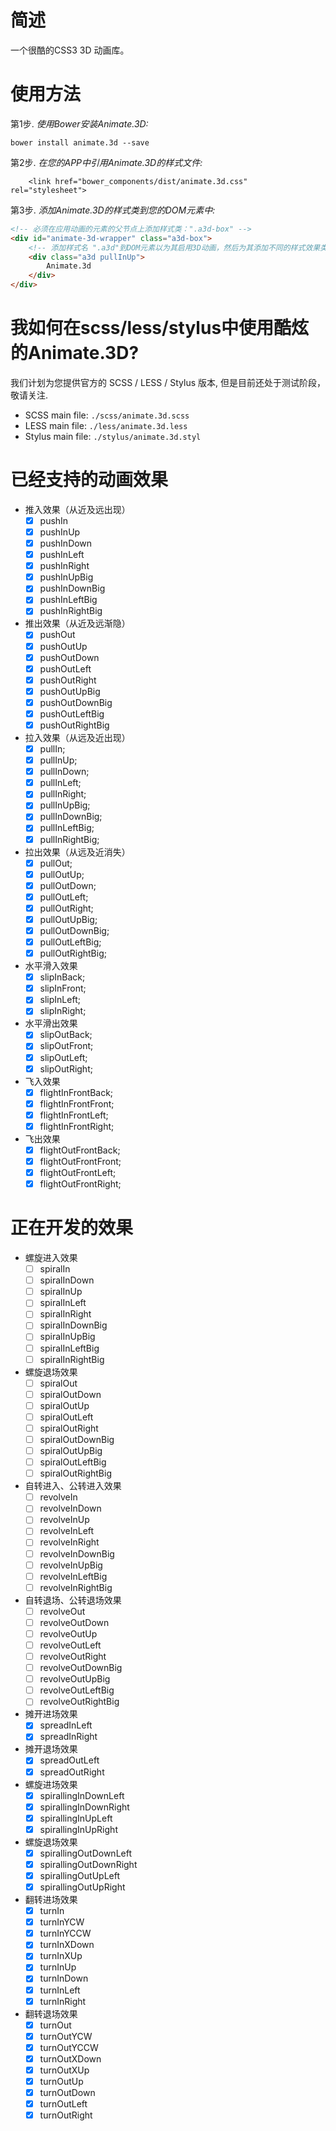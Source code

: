 # 简述
一个很酷的CSS3 3D 动画库。

# 使用方法

第1步. _使用Bower安装Animate.3D:_
```shell
bower install animate.3d --save
```

第2步. _在您的APP中引用Animate.3D的样式文件:_
```shell
    <link href="bower_components/dist/animate.3d.css" rel="stylesheet">
```

第3步. _添加Animate.3D的样式类到您的DOM元素中:_
```html
<!-- 必须在应用动画的元素的父节点上添加样式类：".a3d-box" -->
<div id="animate-3d-wrapper" class="a3d-box">
    <!-- 添加样式名 ".a3d"到DOM元素以为其启用3D动画，然后为其添加不同的样式效果类以展现不同的动画效果，如：'.pullInUp'、'.pushOutLeft'等.    -->
    <div class="a3d pullInUp">
        Animate.3d
    </div>
</div>
```

# 我如何在scss/less/stylus中使用酷炫的Animate.3D?
我们计划为您提供官方的 SCSS / LESS / Stylus 版本, 但是目前还处于测试阶段，敬请关注.

- SCSS main file: `./scss/animate.3d.scss`
- LESS main file: `./less/animate.3d.less`
- Stylus main file: `./stylus/animate.3d.styl`

# 已经支持的动画效果

- 推入效果（从近及远出现）
  - [x] pushIn
  - [x] pushInUp
  - [x] pushInDown
  - [x] pushInLeft
  - [x] pushInRight
  - [x] pushInUpBig
  - [x] pushInDownBig
  - [x] pushInLeftBig
  - [x] pushInRightBig

- 推出效果（从近及远渐隐）
  - [x] pushOut
  - [x] pushOutUp
  - [x] pushOutDown
  - [x] pushOutLeft
  - [x] pushOutRight
  - [x] pushOutUpBig
  - [x] pushOutDownBig
  - [x] pushOutLeftBig
  - [x] pushOutRightBig

- 拉入效果（从远及近出现）
  - [x] pullIn;
  - [x] pullInUp;
  - [x] pullInDown;
  - [x] pullInLeft;
  - [x] pullInRight;
  - [x] pullInUpBig;
  - [x] pullInDownBig;
  - [x] pullInLeftBig;
  - [x] pullInRightBig;

- 拉出效果（从远及近消失）
  - [x] pullOut;
  - [x] pullOutUp;
  - [x] pullOutDown;
  - [x] pullOutLeft;
  - [x] pullOutRight;
  - [x] pullOutUpBig;
  - [x] pullOutDownBig;
  - [x] pullOutLeftBig;
  - [x] pullOutRightBig;

- 水平滑入效果
  - [x] slipInBack;
  - [x] slipInFront;
  - [x] slipInLeft;
  - [x] slipInRight;

- 水平滑出效果
  - [x] slipOutBack;
  - [x] slipOutFront;
  - [x] slipOutLeft;
  - [x] slipOutRight;

- 飞入效果
  - [x] flightInFrontBack;
  - [x] flightInFrontFront;
  - [x] flightInFrontLeft;
  - [x] flightInFrontRight;

- 飞出效果
  - [x] flightOutFrontBack;
  - [x] flightOutFrontFront;
  - [x] flightOutFrontLeft;
  - [x] flightOutFrontRight;

# 正在开发的效果

- 螺旋进入效果
  - [ ] spiralIn
  - [ ] spiralInDown
  - [ ] spiralInUp
  - [ ] spiralInLeft
  - [ ] spiralInRight
  - [ ] spiralInDownBig
  - [ ] spiralInUpBig
  - [ ] spiralInLeftBig
  - [ ] spiralInRightBig

- 螺旋退场效果
  - [ ] spiralOut
  - [ ] spiralOutDown
  - [ ] spiralOutUp
  - [ ] spiralOutLeft
  - [ ] spiralOutRight
  - [ ] spiralOutDownBig
  - [ ] spiralOutUpBig
  - [ ] spiralOutLeftBig
  - [ ] spiralOutRightBig

- 自转进入、公转进入效果
  - [ ] revolveIn
  - [ ] revolveInDown
  - [ ] revolveInUp
  - [ ] revolveInLeft
  - [ ] revolveInRight
  - [ ] revolveInDownBig
  - [ ] revolveInUpBig
  - [ ] revolveInLeftBig
  - [ ] revolveInRightBig

- 自转退场、公转退场效果
  - [ ] revolveOut
  - [ ] revolveOutDown
  - [ ] revolveOutUp
  - [ ] revolveOutLeft
  - [ ] revolveOutRight
  - [ ] revolveOutDownBig
  - [ ] revolveOutUpBig
  - [ ] revolveOutLeftBig
  - [ ] revolveOutRightBig

- 摊开进场效果
  - [x] spreadInLeft
  - [x] spreadInRight

- 摊开退场效果
  - [x] spreadOutLeft
  - [x] spreadOutRight

- 螺旋进场效果
  - [x] spirallingInDownLeft
  - [x] spirallingInDownRight
  - [x] spirallingInUpLeft
  - [x] spirallingInUpRight

- 螺旋退场效果
  - [x] spirallingOutDownLeft
  - [x] spirallingOutDownRight
  - [x] spirallingOutUpLeft
  - [x] spirallingOutUpRight

- 翻转进场效果
  - [X] turnIn
  - [X] turnInYCW
  - [X] turnInYCCW
  - [X] turnInXDown
  - [X] turnInXUp
  - [X] turnInUp
  - [X] turnInDown
  - [X] turnInLeft
  - [X] turnInRight

- 翻转退场效果
  - [X] turnOut
  - [X] turnOutYCW
  - [X] turnOutYCCW
  - [X] turnOutXDown
  - [X] turnOutXUp
  - [X] turnOutUp
  - [X] turnOutDown
  - [X] turnOutLeft
  - [X] turnOutRight
